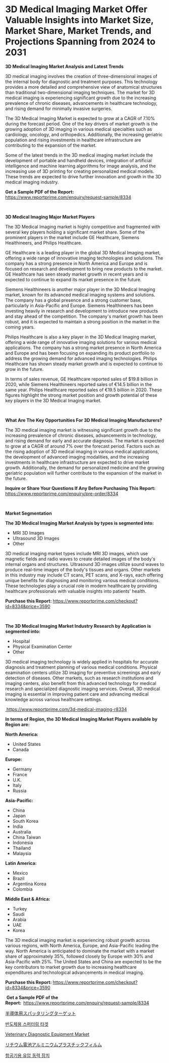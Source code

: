 <p><h1>3D Medical Imaging Market Offer Valuable Insights into Market Size, Market Share, Market Trends, and Projections Spanning from 2024 to 2031</h1></p><p><strong>3D Medical Imaging Market Analysis and Latest Trends</strong></p>
<p><p>3D medical imaging involves the creation of three-dimensional images of the internal body for diagnostic and treatment purposes. This technology provides a more detailed and comprehensive view of anatomical structures than traditional two-dimensional imaging techniques. The market for 3D medical imaging is experiencing significant growth due to the increasing prevalence of chronic diseases, advancements in healthcare technology, and rising demand for minimally invasive surgeries.</p><p>The 3D Medical Imaging Market is expected to grow at a CAGR of 7.10% during the forecast period. One of the key drivers of market growth is the growing adoption of 3D imaging in various medical specialties such as cardiology, oncology, and orthopedics. Additionally, the increasing geriatric population and rising investments in healthcare infrastructure are contributing to the expansion of the market.</p><p>Some of the latest trends in the 3D medical imaging market include the development of portable and handheld devices, integration of artificial intelligence and machine learning algorithms for image analysis, and the increasing use of 3D printing for creating personalized medical models. These trends are expected to drive further innovation and growth in the 3D medical imaging industry.</p></p>
<p><strong>Get a Sample PDF of the Report:&nbsp;</strong> <a href="https://www.reportprime.com/enquiry/request-sample/8334">https://www.reportprime.com/enquiry/request-sample/8334</a></p>
<p>&nbsp;</p>
<p><strong>3D Medical Imaging Major Market Players</strong></p>
<p><p>The 3D Medical Imaging market is highly competitive and fragmented with several key players holding a significant market share. Some of the prominent players in the market include GE Healthcare, Siemens Healthineers, and Philips Healthcare.</p><p>GE Healthcare is a leading player in the global 3D Medical Imaging market, offering a wide range of innovative imaging technologies and solutions. The company has a strong presence in North America and Europe and is focused on research and development to bring new products to the market. GE Healthcare has seen steady market growth in recent years and is expected to continue to expand its market presence in the future.</p><p>Siemens Healthineers is another major player in the 3D Medical Imaging market, known for its advanced medical imaging systems and solutions. The company has a global presence and a strong customer base, particularly in Asia-Pacific and Europe. Siemens Healthineers has been investing heavily in research and development to introduce new products and stay ahead of the competition. The company's market growth has been robust, and it is expected to maintain a strong position in the market in the coming years.</p><p>Philips Healthcare is also a key player in the 3D Medical Imaging market, offering a wide range of innovative imaging solutions for various medical applications. The company has a strong market presence in North America and Europe and has been focusing on expanding its product portfolio to address the growing demand for advanced imaging technologies. Philips Healthcare has shown steady market growth and is expected to continue to grow in the future.</p><p>In terms of sales revenue, GE Healthcare reported sales of $19.8 billion in 2020, while Siemens Healthineers reported sales of €14.5 billion in the same year. Philips Healthcare reported sales of €19.5 billion in 2020. These figures highlight the strong market position and growth potential of these key players in the 3D Medical Imaging market.</p></p>
<p>&nbsp;</p>
<p><strong>What Are The Key Opportunities For 3D Medical Imaging Manufacturers?</strong></p>
<p><p>The 3D medical imaging market is witnessing significant growth due to the increasing prevalence of chronic diseases, advancements in technology, and rising demand for early and accurate diagnosis. The market is expected to grow at a CAGR of around 7% over the forecast period. Factors such as the rising adoption of 3D medical imaging in various medical applications, the development of advanced imaging modalities, and the increasing investments in healthcare infrastructure are expected to drive market growth. Additionally, the demand for personalized medicine and the growing geriatric population will further contribute to the expansion of the market in the future.</p></p>
<p><strong>Inquire or Share Your Questions If Any Before Purchasing This Report:</strong> <a href="https://www.reportprime.com/enquiry/pre-order/8334">https://www.reportprime.com/enquiry/pre-order/8334</a></p>
<p>&nbsp;</p>
<p><strong>Market Segmentation</strong></p>
<p><strong>The 3D Medical Imaging Market Analysis by types is segmented into:</strong></p>
<p><ul><li>MRI 3D Images</li><li>Ultrasound 3D Images</li><li>Other</li></ul></p>
<p><p>3D medical imaging market types include MRI 3D images, which use magnetic fields and radio waves to create detailed images of the body's internal organs and structures. Ultrasound 3D images utilize sound waves to produce real-time images of the body's tissues and organs. Other markets in this industry may include CT scans, PET scans, and X-rays, each offering unique benefits for diagnosing and monitoring various medical conditions. These technologies play a crucial role in modern healthcare by providing healthcare professionals with valuable insights into patients' health.</p></p>
<p><strong>Purchase this Report:&nbsp;</strong><a href="https://www.reportprime.com/checkout?id=8334&price=3590">https://www.reportprime.com/checkout?id=8334&price=3590</a></p>
<p>&nbsp;</p>
<p><strong>The 3D Medical Imaging Market Industry Research by Application is segmented into:</strong></p>
<p><ul><li>Hospital</li><li>Physical Examination Center</li><li>Other</li></ul></p>
<p><p>3D medical imaging technology is widely applied in hospitals for accurate diagnosis and treatment planning of various medical conditions. Physical examination centers utilize 3D imaging for preventive screenings and early detection of diseases. Other markets, such as research institutions and imaging centers, also benefit from this advanced technology for medical research and specialized diagnostic imaging services. Overall, 3D medical imaging is essential in improving patient care and advancing medical knowledge across various healthcare settings.</p></p>
<p><a href="https://www.reportprime.com/3d-medical-imaging-r8334">&nbsp;https://www.reportprime.com/3d-medical-imaging-r8334</a></p>
<p><strong>In terms of Region, the 3D Medical Imaging Market Players available by Region are:</strong></p>
<p>
    <p> <strong> North America: </strong>
        <ul>
            <li>United States</li>
            <li>Canada</li>
        </ul>
        </p> 
    <p> <strong> Europe: </strong>
        <ul>
            <li>Germany</li>
            <li>France</li>
            <li>U.K.</li>
            <li>Italy</li>
            <li>Russia</li>
        </ul>
        </p> 
    <p> <strong> Asia-Pacific: </strong>
        <ul>
            <li>China</li>
            <li>Japan</li>
            <li>South Korea</li>
            <li>India</li>
            <li>Australia</li>
            <li>China Taiwan</li>
            <li>Indonesia</li>
            <li>Thailand</li>
            <li>Malaysia</li>
        </ul>
        </p> 
    <p> <strong> Latin America: </strong>
        <ul>
            <li>Mexico</li>
            <li>Brazil</li>
            <li>Argentina Korea</li>
            <li>Colombia</li>
        </ul>
        </p> 
    <p> <strong> Middle East & Africa: </strong>
        <ul>
            <li>Turkey</li>
            <li>Saudi</li>
            <li>Arabia</li>
            <li>UAE</li>
            <li>Korea</li>
        </ul>
    </p>
    </p>
<p><p>The 3D medical imaging market is experiencing robust growth across various regions, with North America, Europe, and Asia-Pacific leading the way. North America is anticipated to dominate the market with a market share of approximately 35%, followed closely by Europe with 30% and Asia-Pacific with 25%. The United States and China are expected to be the key contributors to market growth due to increasing healthcare expenditures and technological advancements in medical imaging.</p></p>
<p><strong>Purchase this Report: </strong><a href="https://www.reportprime.com/checkout?id=8334&price=3590">https://www.reportprime.com/checkout?id=8334&price=3590</a></p>
<p>&nbsp;<strong>Get a Sample PDF of the Report:&nbsp;&nbsp;</strong><a href="https://www.reportprime.com/enquiry/request-sample/8334">https://www.reportprime.com/enquiry/request-sample/8334</a></p>
<p><strong></strong></p>
<p><p><a href="https://github.com/kegley4963/Market-Research-Report-List-1/blob/main/955778683672.md">半導体用スパッタリングターゲット</a></p><p><a href="https://github.com/wallacBahrtyinger567686/Market-Research-Report-List-1/blob/main/745150483667.md">반도체용 스퍼터링 타겟</a></p><p><a href="https://github.com/Sarissaschmalingtr6fz2739/Market-Research-Report-List-2/blob/main/veterinary-diagnostic-equipment-market.md">Veterinary Diagnostic Equipment Market</a></p><p><a href="https://github.com/EthanMorar2011/Market-Research-Report-List-1/blob/main/929386583670.md">リチウム電池アルミニウムプラスチックフィルム</a></p><p><a href="https://github.com/AidenReinger/Market-Research-Report-List-1/blob/main/847331683668.md">항공기용 유압 동력 장치</a></p></p>